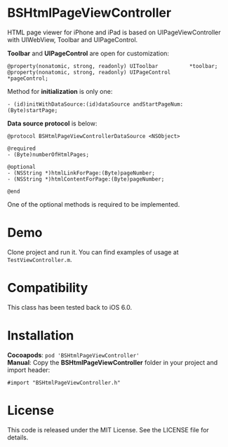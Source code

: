 BSHtmlPageViewController
========================

HTML page viewer for iPhone and iPad is based on UIPageViewController with UIWebView, Toolbar and UIPageControl.

__Toolbar__ and __UIPageControl__ are open for customization:

```objc
@property(nonatomic, strong, readonly) UIToolbar          *toolbar;
@property(nonatomic, strong, readonly) UIPageControl      *pageControl;
```

Method for __initialization__ is only one:

```objc
- (id)initWithDataSource:(id)dataSource andStartPageNum:(Byte)startPage;
```

__Data source protocol__ is below:

```objc
@protocol BSHtmlPageViewControllerDataSource <NSObject>

@required
- (Byte)numberOfHtmlPages;

@optional
- (NSString *)htmlLinkForPage:(Byte)pageNumber;
- (NSString *)htmlContentForPage:(Byte)pageNumber;

@end
```

One of the optional methods is required to be implemented.


Demo
====

Clone project and run it. You can find examples of usage at `TestViewController.m`.


Compatibility
=============

This class has been tested back to iOS 6.0.


Installation
============

__Cocoapods__: `pod 'BSHtmlPageViewController'`<br />
__Manual__: Copy the __BSHtmlPageViewController__ folder in your project and import header:

    #import "BSHtmlPageViewController.h"


License
=======

This code is released under the MIT License. See the LICENSE file for
details.
